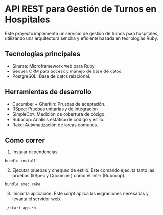 # API REST para Gestión de Turnos en Hospitales

Este proyecto implementa un servicio de gestión de turnos para hospitales, utilizando una arquitectura sencilla y eficiente basada en tecnologías Ruby.

## Tecnologías principales

- Sinatra: Microframework web para Ruby.
- Sequel: ORM para acceso y manejo de base de datos.
- PostgreSQL: Base de datos relacional.

## Herramientas de desarrollo

- Cucumber + Gherkin: Pruebas de aceptación.
- RSpec: Pruebas unitarias y de integración.
- SimpleCov: Medición de cobertura de código.
- Rubocop: Análisis estático de código y estilo.
- Rake: Automatización de tareas comunes.

## Cómo correr

1. Instalar dependencias

```shell
bundle install
```


2. Ejecutar pruebas y chequeo de estilo. Este comando ejecuta tanto las pruebas (RSpec y Cucumber) como el linter (Rubocop).

```shell
bundle exec rake
```

3. Iniciar la aplicación. Este script aplica las migraciones necesarias y levanta el servidor web.

```shell
./start_app.sh
```
